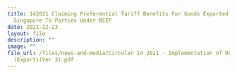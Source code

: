 ```yaml
---
title: 142021 Claiming Preferential Tariff Benefits For Goods Exported From
  Singapore To Parties Under RCEP
date: 2021-12-23
layout: file
description: ""
image: ""
file_url: /files/news-and-media/Circular 14_2021 - Implementation of RCEP
  (Export)(Ver 3).pdf
---
```


